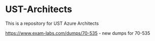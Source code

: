# UST-Architects
This is a repository for UST Azure Architects

https://www.exam-labs.com/dumps/70-535 - new dumps for 70-535
